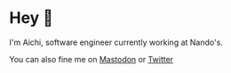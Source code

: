 # Hey 👋

I'm Aichi, software engineer currently working at Nando's.

You can also fine me on <a rel="me" href="https://hachyderm.io/@aichichang">Mastodon</a> or [Twitter](https://twitter.com/aichichang)
